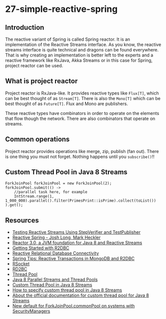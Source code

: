 # 27-simple-reactive-spring

## Introduction
The reactive variant of Spring is called Spring reactor. It is an implementation of the Reactive Streams interface.
As you know, the reactive streams interface is quite technical and dragons can be found everywhere. That is why
creating an implementation is better left to the experts and a reactive framework like RxJava, Akka Streams or in
this case for Spring, project reactor can be used. 

## What is project reactor
Project reactor is RxJava-like. It provides reactive types like `Flux[T]`, which can be best thought of as `Stream[T]`. 
There is also the `Mono[T]` which can be best thought of as `Future[T]`. Flux and Mono are publishers. 

These reactive types have combinators in order to operate on the elements that flow though the network. There are also combinators that operate on streams. 

## Common operations
Project reactor provides operations like merge, zip, publish (fan out). There is one thing you must not forget.
Nothing happens until you `subscribe()`!!

## Custom Thread Pool in Java 8 Streams

```
ForkJoinPool forkJoinPool = new ForkJoinPool(2);
forkJoinPool.submit(() ->
    //parallel task here, for example
    IntStream.range(1, 1_000_000).parallel().filter(PrimesPrint::isPrime).collect(toList())
).get();
```

## Resources

- [Testing Reactive Streams Using StepVerifier and TestPublisher](https://www.baeldung.com/reactive-streams-step-verifier-test-publisher)
- [Reactive Spring - Josh Long, Mark Heckler](https://www.youtube.com/watch?v=l7VBdWhtl7A)
- [Reactor 3.0, a JVM foundation for Java 8 and Reactive Streams](https://www.youtube.com/watch?v=ctZGFTI3XI8)
- [Getting Started with R2DBC](https://www.youtube.com/watch?v=qwF6v6FN_Uc)
- [Reactive Relational Database Connectivity](https://www.youtube.com/watch?v=idApf9DMdfk)
- [Spring Tips: Reactive Transactions in MongoDB and R2DBC](https://www.youtube.com/watch?v=9henAE6VUbk)
- [RSocket](http://rsocket.io/)
- [RD2BC](https://r2dbc.io/)
- [Thread Pool](https://www.baeldung.com/thread-pool-java-and-guava)
- [Java 8 Parallel Streams and Thread Pools](https://www.baeldung.com/java-8-parallel-streams-custom-threadpool)
- [Custom Thread Pool in Java 8 Streams](https://stackoverflow.com/questions/21163108/custom-thread-pool-in-java-8-parallel-stream)
- [How to specify custom thread pool in Java 8 Streams](https://blog.krecan.net/2014/03/18/how-to-specify-thread-pool-for-java-8-parallel-streams/)
- [About the official documentation for custom thread pool for Java 8 Streams](https://stackoverflow.com/questions/24629247/where-does-official-documentation-say-that-javas-parallel-stream-operations-use)
- [New default for ForkJoinPool.commonPool on systems with SecurityManagers](http://jsr166-concurrency.10961.n7.nabble.com/New-default-for-ForkJoinPool-commonPool-on-systems-with-SecurityManagers-td10447.html)
